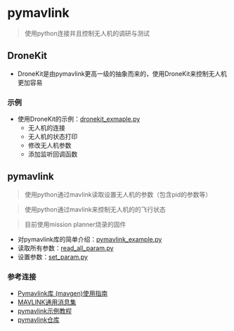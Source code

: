 # pymavlink
> 使用python连接并且控制无人机的调研与测试

## DroneKit

- DroneKit是由pymavlink更高一级的抽象而来的，使用DroneKit来控制无人机更加容易

### 示例

- 使用DroneKit的示例：[dronekit_exmaple.py](./dronekit_exmaple.py)
    - 无人机的连接
    - 无人机的状态打印
    - 修改无人机参数
    - 添加监听回调函数

## pymavlink

> 使用python通过mavlink读取设置无人机的参数（包含pid的参数等）

> 使用python通过mavlink来控制无人机的的飞行状态

> 目前使用mission planner烧录的固件

- 对pymavlink库的简单介绍：[pymavlink_example.py](./pymavlink_example.py)
- 读取所有参数：[read_all_param.py](./read_all_param.py)
- 设置参数：[set_param.py](./set_param.py)

### 参考连接

- [Pymavlink库 (mavgen)使用指南](https://mavlink.io/zh/mavgen_python/)
- [MAVLINK通用消息集](https://mavlink.io/zh/messages/common.html)
- [pymavlink示例教程](https://www.ardusub.com/developers/pymavlink.html)
- [pymavlink仓库](https://github.com/ArduPilot/pymavlink)